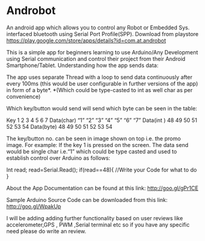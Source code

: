 # Androbot
An android app which allows you to control any Robot or Embedded Sys. interfaced bluetooth using Serial Port Profile(SPP).
Download from playstore https://play.google.com/store/apps/details?id=com.at.androbot

This is a simple app for beginners learning to use Arduino/Any Development using Serial communication and control their project from their Android Smartphone/Tablet.
Understanding how the app sends data:

The app uses separate Thread with a loop to send data continuously after every 100ms (this would be user configurable in further versions of the app) in form of a byte*.
*(Which could be type-casted to int as well char as per convenience)

Which key/button would send will send which byte can be seen in the table:

Key         1  	2	  3  	4  	5 	6  	7
Data(char)	“1”	“2”	“3”	“4”	“5”	“6”	“7”
Data(int )	48	49	50	51	52	53	54
Data(byte)	48	49	50	51	52	53	54

The key/button no. can be seen in image shown on top i.e. the promo image.
For example:
If the key 1 is pressed on the screen. The data send would be single char i.e.“1” which could be type casted and used to establish control over Arduino as follows:

Int read;
read=Serial.Read();
if(read==48){
//Write your Code for what to do
}

About the App Documentation can be found at this link:
http://goo.gl/gPr1CE

Sample Arduino Source Code can be downloaded from this link:
http://goo.gl/WpakUp

I will be adding adding further functionality based on user reviews like accelerometer,GPS , PWM ,Serial terminal etc so if you have any specific need please do write an review.

